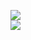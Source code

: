 [![](https://img.shields.io/badge/Made%20With-Github%20Spray-lightgrey.svg?style=for-the-badge&logo=github)](https://github.com/Annihil/github-spray#3469)  
[![](https://i.imgur.com/2DrTn0Z.gif)](https://github.com/Annihil/github-spray)